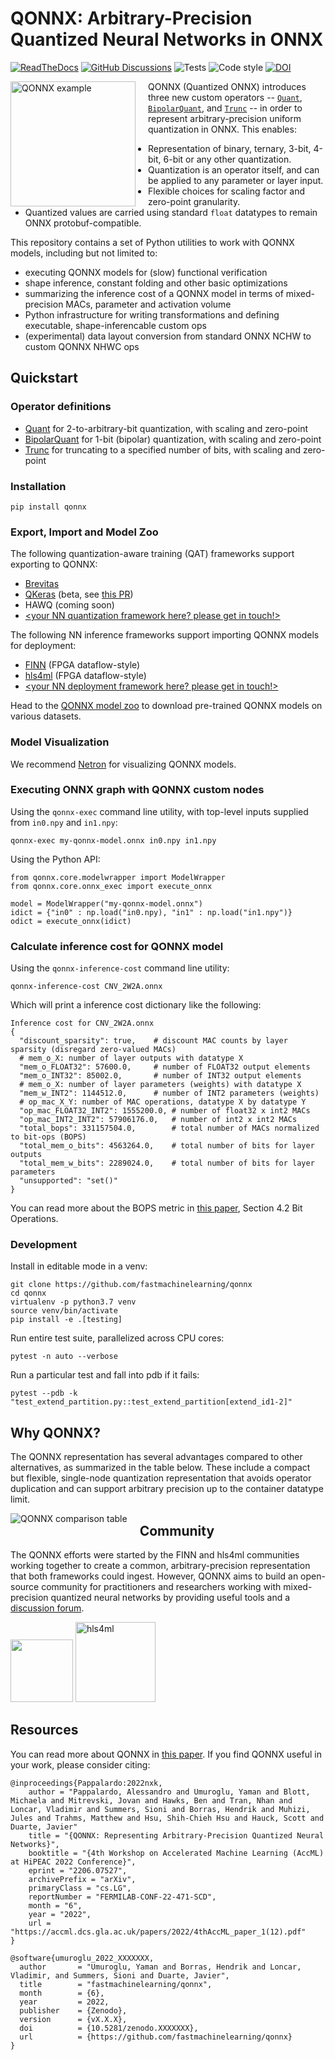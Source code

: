 # QONNX: Arbitrary-Precision Quantized Neural Networks in ONNX

[![ReadTheDocs](https://readthedocs.org/projects/qonnx/badge/?version=latest&style=plastic)](http://qonnx.readthedocs.io/)
[![GitHub Discussions](https://img.shields.io/github/discussions/fastmachinelearning/qonnx)](https://github.com/fastmachinelearning/qonnx/discussions)
![Tests](https://github.com/fastmachinelearning/qonnx/actions/workflows/test.yml/badge.svg)
![Code style](https://img.shields.io/badge/code%20style-black-000000.svg)
[![DOI](https://zenodo.org/badge/DOI/10.5281/zenodo.XXXXXXX.svg)](https://doi.org/10.5281/zenodo.XXXXXXX)

<img align="left" src="https://xilinx.github.io/finn/img/TFC_1W2A.onnx.png" alt="QONNX example" style="margin-right: 20px" width="200"/>


QONNX (Quantized ONNX) introduces three new custom operators -- [`Quant`](docs/qonnx-custom-ops/quant_op.md), [`BipolarQuant`](docs/qonnx-custom-ops/bipolar_quant_op.md), and [`Trunc`](docs/qonnx-custom-ops/trunc_op.md) -- in order to represent arbitrary-precision uniform quantization in ONNX. This enables:
* Representation of binary, ternary, 3-bit, 4-bit, 6-bit or any other quantization.
* Quantization is an operator itself, and can be applied to any parameter or layer input.
* Flexible choices for scaling factor and zero-point granularity.
* Quantized values are carried using standard `float` datatypes to remain ONNX protobuf-compatible.

This repository contains a set of Python utilities to work with QONNX models, including but not limited to:
* executing QONNX models for (slow) functional verification
* shape inference, constant folding and other basic optimizations
* summarizing the inference cost of a QONNX model in terms of mixed-precision MACs, parameter and activation volume
* Python infrastructure for writing transformations and defining executable, shape-inferencable custom ops
* (experimental) data layout conversion from standard ONNX NCHW to custom QONNX NHWC ops

## Quickstart

### Operator definitions

* [Quant](docs/qonnx-custom-ops/quant_op.md) for 2-to-arbitrary-bit quantization, with scaling and zero-point
* [BipolarQuant](docs/qonnx-custom-ops/bipolar_quant_op.md)  for 1-bit (bipolar) quantization, with scaling and zero-point
* [Trunc](docs/qonnx-custom-ops/trunc_op.md) for truncating to a specified number of bits, with scaling and zero-point

### Installation

`pip install qonnx`

### Export, Import and Model Zoo

The following quantization-aware training (QAT) frameworks support exporting to QONNX:

* [Brevitas](https://github.com/Xilinx/brevitas)
* [QKeras](https://github.com/google/qkeras) (beta, see [this PR](https://github.com/fastmachinelearning/qonnx/pull/7))
* HAWQ (coming soon)
* [<your NN quantization framework here? please get in touch!>](https://github.com/fastmachinelearning/qonnx/discussions)

The following NN inference frameworks support importing QONNX models for deployment:

* [FINN](https://github.com/Xilinx/finn) (FPGA dataflow-style)
* [hls4ml](https://github.com/fastmachinelearning/hls4ml) (FPGA dataflow-style)
* [<your NN deployment framework here? please get in touch!>](https://github.com/fastmachinelearning/qonnx/discussions)

Head to the [QONNX model zoo](https://github.com/fastmachinelearning/QONNX_model_zoo) to download pre-trained QONNX models on various datasets.

### Model Visualization

We recommend [Netron](https://netron.app/) for visualizing QONNX models.

### Executing ONNX graph with QONNX custom nodes

Using the `qonnx-exec` command line utility, with top-level inputs supplied from `in0.npy` and `in1.npy`:

`qonnx-exec my-qonnx-model.onnx in0.npy in1.npy`

Using the Python API:

```
from qonnx.core.modelwrapper import ModelWrapper
from qonnx.core.onnx_exec import execute_onnx

model = ModelWrapper("my-qonnx-model.onnx")
idict = {"in0" : np.load("in0.npy), "in1" : np.load("in1.npy")}
odict = execute_onnx(idict)
```

### Calculate inference cost for QONNX model

Using the `qonnx-inference-cost` command line utility:

`qonnx-inference-cost CNV_2W2A.onnx`

Which will print a inference cost dictionary like the following:

```
Inference cost for CNV_2W2A.onnx
{
  "discount_sparsity": true,    # discount MAC counts by layer sparsity (disregard zero-valued MACs)
  # mem_o_X: number of layer outputs with datatype X
  "mem_o_FLOAT32": 57600.0,     # number of FLOAT32 output elements
  "mem_o_INT32": 85002.0,       # number of INT32 output elements
  # mem_o_X: number of layer parameters (weights) with datatype X
  "mem_w_INT2": 1144512.0,      # number of INT2 parameters (weights)
  # op_mac_X_Y: number of MAC operations, datatype X by datatype Y
  "op_mac_FLOAT32_INT2": 1555200.0, # number of float32 x int2 MACs
  "op_mac_INT2_INT2": 57906176.0,   # number of int2 x int2 MACs
  "total_bops": 331157504.0,        # total number of MACs normalized to bit-ops (BOPS)
  "total_mem_o_bits": 4563264.0,    # total number of bits for layer outputs
  "total_mem_w_bits": 2289024.0,    # total number of bits for layer parameters
  "unsupported": "set()"
}
```

You can read more about the BOPS metric in [this paper](https://www.frontiersin.org/articles/10.3389/frai.2021.676564/full), Section 4.2 Bit Operations.

### Development

Install in editable mode in a venv:

```
git clone https://github.com/fastmachinelearning/qonnx
cd qonnx
virtualenv -p python3.7 venv
source venv/bin/activate
pip install -e .[testing]
```

Run entire test suite, parallelized across CPU cores:
```
pytest -n auto --verbose
```

Run a particular test and fall into pdb if it fails:
```
pytest --pdb -k "test_extend_partition.py::test_extend_partition[extend_id1-2]"
```

## Why QONNX?

The QONNX representation has several advantages compared to other alternatives, as summarized in the table below.
These include a compact but flexible, single-node quantization representation that avoids operator duplication
and can support arbitrary precision up to the container datatype limit.

<img align="left" src="docs/qonnx-comparison.png" alt="QONNX comparison table" style="margin-right: 20px" />

## Community

The QONNX efforts were started by the FINN and hls4ml communities working together to create a common, arbitrary-precision representation that both frameworks could ingest. However, QONNX aims to build an open-source community for practitioners and researchers working with mixed-precision quantized neural networks by providing useful tools and a [discussion forum](https://github.com/fastmachinelearning/qonnx/discussions).

<div>
<img src=https://raw.githubusercontent.com/Xilinx/finn/github-pages/docs/img/finn-logo.png height=100/>
<img src="https://fastmachinelearning.github.io/hls4ml/img/logo.jpg" alt="hls4ml" height="128"/>
</div>

## Resources

You can read more about QONNX in [this paper](https://arxiv.org/abs/2206.07527). If you find QONNX useful in your work, please consider citing:

```
@inproceedings{Pappalardo:2022nxk,
    author = "Pappalardo, Alessandro and Umuroglu, Yaman and Blott, Michaela and Mitrevski, Jovan and Hawks, Ben and Tran, Nhan and Loncar, Vladimir and Summers, Sioni and Borras, Hendrik and Muhizi, Jules and Trahms, Matthew and Hsu, Shih-Chieh Hsu and Hauck, Scott and Duarte, Javier"
    title = "{QONNX: Representing Arbitrary-Precision Quantized Neural Networks}",
    booktitle = "{4th Workshop on Accelerated Machine Learning (AccML) at HiPEAC 2022 Conference}",
    eprint = "2206.07527",
    archivePrefix = "arXiv",
    primaryClass = "cs.LG",
    reportNumber = "FERMILAB-CONF-22-471-SCD",
    month = "6",
    year = "2022",
    url = "https://accml.dcs.gla.ac.uk/papers/2022/4thAccML_paper_1(12).pdf"
}
```
```
@software{umuroglu_2022_XXXXXXX,
  author       = "Umuroglu, Yaman and Borras, Hendrik and Loncar, Vladimir, and Summers, Sioni and Duarte, Javier",
  title        = "fastmachinelearning/qonnx",
  month        = {6},
  year         = 2022,
  publisher    = {Zenodo},
  version      = {vX.X.X},
  doi          = {10.5281/zenodo.XXXXXXX},
  url          = {https://github.com/fastmachinelearning/qonnx}
}
```
